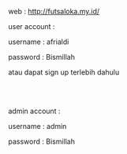 web : http://futsaloka.my.id/
<br/>

user account : 

username : afrialdi

password : Bismillah


atau dapat sign up terlebih dahulu

<br/>
<br/>

admin account :

username : admin

password : Bismillah
